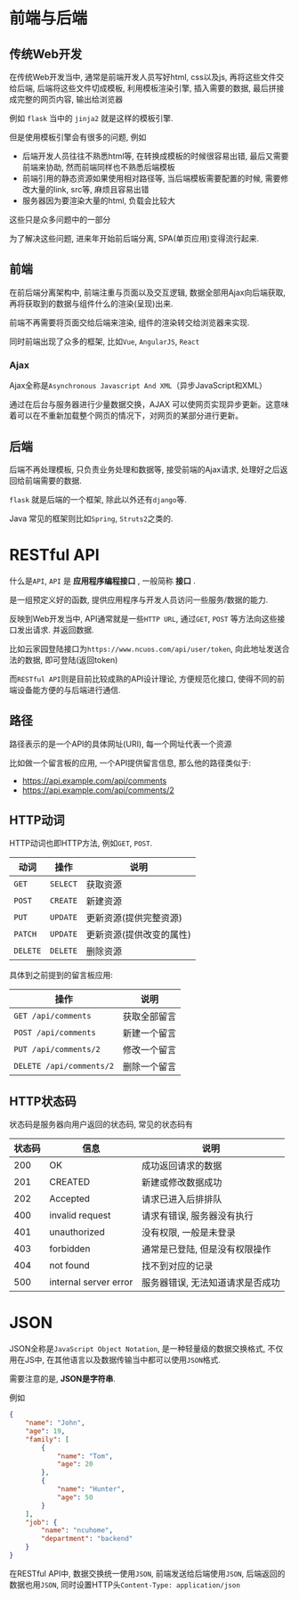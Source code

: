# 前端与后端

## 传统Web开发
在传统Web开发当中, 通常是前端开发人员写好html, css以及js, 再将这些文件交给后端, 后端将这些文件切成模板, 利用模板渲染引擎, 插入需要的数据, 最后拼接成完整的网页内容, 输出给浏览器

例如 `flask` 当中的 `jinja2` 就是这样的模板引擎.

但是使用模板引擎会有很多的问题, 例如

- 后端开发人员往往不熟悉html等, 在转换成模板的时候很容易出错, 最后又需要前端来协助, 然而前端同样也不熟悉后端模板
- 前端引用的静态资源如果使用相对路径等, 当后端模板需要配置的时候, 需要修改大量的link, src等, 麻烦且容易出错
- 服务器因为要渲染大量的html, 负载会比较大

这些只是众多问题中的一部分

为了解决这些问题, 进来年开始前后端分离, SPA(单页应用)变得流行起来.

## 前端
在前后端分离架构中, 前端注重与页面以及交互逻辑, 数据全部用Ajax向后端获取, 再将获取到的数据与组件什么的渲染(呈现)出来.

前端不再需要将页面交给后端来渲染, 组件的渲染转交给浏览器来实现.

同时前端出现了众多的框架, 比如`Vue`, `AngularJS`, `React`

### Ajax
Ajax全称是`Asynchronous Javascript And XML`（异步JavaScript和XML）

通过在后台与服务器进行少量数据交换，AJAX 可以使网页实现异步更新。这意味着可以在不重新加载整个网页的情况下，对网页的某部分进行更新。


## 后端
后端不再处理模板, 只负责业务处理和数据等, 接受前端的Ajax请求, 处理好之后返回给前端需要的数据.

`flask` 就是后端的一个框架, 除此以外还有`django`等.

Java 常见的框架则比如`Spring`, `Struts2`之类的.


# RESTful API
什么是`API`, `API` 是 __应用程序编程接口__ , 一般简称 __接口__ .

是一组预定义好的函数, 提供应用程序与开发人员访问一些服务/数据的能力.

反映到Web开发当中, API通常就是一些`HTTP URL`, 通过`GET`, `POST` 等方法向这些接口发出请求. 并返回数据.

比如云家园登陆接口为`https://www.ncuos.com/api/user/token`, 向此地址发送合法的数据, 即可登陆(返回token)

而`RESTful API`则是目前比较成熟的API设计理论, 方便规范化接口, 使得不同的前端设备能方便的与后端进行通信.

## 路径
路径表示的是一个API的具体网址(URI), 每一个网址代表一个资源

比如做一个留言板的应用, 一个API提供留言信息, 那么他的路径类似于:

- https://api.example.com/api/comments
- https://api.example.com/api/comments/2

## HTTP动词
HTTP动词也即HTTP方法, 例如`GET`, `POST`.

|动词|操作|说明|
|---|---|---|
|`GET`|`SELECT`|获取资源|
|`POST`|`CREATE`|新建资源|
|`PUT`|`UPDATE`|更新资源(提供完整资源)|
|`PATCH`|`UPDATE`|更新资源(提供改变的属性)|
|`DELETE`|`DELETE`|删除资源|

具体到之前提到的留言板应用:

|操作|说明|
|---|---|
|`GET /api/comments`|获取全部留言|
|`POST /api/comments`|新建一个留言|
|`PUT /api/comments/2`|修改一个留言|
|`DELETE /api/comments/2`|删除一个留言|


## HTTP状态码
状态码是服务器向用户返回的状态码, 常见的状态码有

|状态码|信息|说明|
|---|---|---|
|200|OK|成功返回请求的数据|
|201|CREATED|新建或修改数据成功|
|202|Accepted|请求已进入后排排队|
|400|invalid request|请求有错误, 服务器没有执行|
|401|unauthorized|没有权限, 一般是未登录|
|403|forbidden|通常是已登陆, 但是没有权限操作|
|404|not found|找不到对应的记录|
|500|internal server error|服务器错误, 无法知道请求是否成功|

# JSON
JSON全称是`JavaScript Object Notation`, 是一种轻量级的数据交换格式, 不仅用在JS中, 在其他语言以及数据传输当中都可以使用`JSON`格式.

需要注意的是, __JSON是字符串__.

例如
```json
{
    "name": "John",
    "age": 19,
    "family": [
        {
            "name": "Tom",
            "age": 20
        },
        {
            "name": "Hunter",
            "age": 50
        }
    ],
    "job": {
        "name": "ncuhome",
        "department": "backend"
    }
}
```

在RESTful API中, 数据交换统一使用`JSON`, 前端发送给后端使用`JSON`, 后端返回的数据也用`JSON`, 同时设置HTTP头`Content-Type: application/json`
